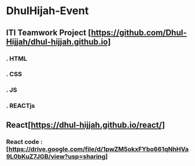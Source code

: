 # DhulHijah-Event

## ITI Teamwork Project [https://github.com/Dhul-Hijjah/dhul-hijjah.github.io]
### . HTML
### . CSS
### . JS
### . REACTjs

## React[https://dhul-hijjah.github.io/react/]
### React code : [https://drive.google.com/file/d/1pwZM5okxFYbo661qNhHVa9L0bKuZ7JGB/view?usp=sharing]

 
